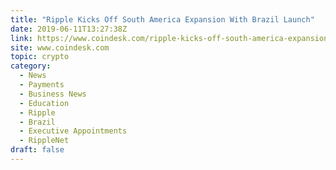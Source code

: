 ```yaml
---
title: "Ripple Kicks Off South America Expansion With Brazil Launch"
date: 2019-06-11T13:27:38Z
link: https://www.coindesk.com/ripple-kicks-off-south-america-expansion-with-brazil-launch?utm_medium=RSS&utm_source=hune
site: www.coindesk.com
topic: crypto
category:
  - News
  - Payments
  - Business News
  - Education
  - Ripple
  - Brazil
  - Executive Appointments
  - RippleNet
draft: false
---
```

